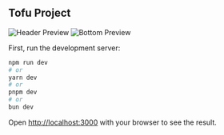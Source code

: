 
## Tofu Project
![Header Preview](https://postimg.cc/hhZhrY8d][img]https://i.postimg.cc/hhZhrY8d/Screenshot-2024-06-15-211000.png)
![Bottom Preview](https://ibb.co/K0V9VfX)

First, run the development server:

```bash
npm run dev
# or
yarn dev
# or
pnpm dev
# or
bun dev
```

Open [http://localhost:3000](http://localhost:3000) with your browser to see the result.
